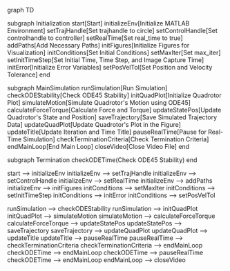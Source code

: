 graph TD

subgraph Initialization
    start[Start]
    initializeEnv[Initialize MATLAB Environment]
    setTrajHandle[Set trajhandle to circle]
    setControlHandle[Set controlhandle to controller]
    setRealTime[Set real_time to true]
    addPaths[Add Necessary Paths]
    initFigures[Initialize Figures for Visualization]
    initConditions[Set Initial Conditions]
    setMaxIter[Set max_iter]
    setInitTimeStep[Set Initial Time, Time Step, and Image Capture Time]
    initError[Initialize Error Variables]
    setPosVelTol[Set Position and Velocity Tolerance]
end

subgraph MainSimulation
    runSimulation[Run Simulation]
    checkODEStability[Check ODE45 Stability]
    initQuadPlot[Initialize Quadrotor Plot]
    simulateMotion[Simulate Quadrotor's Motion using ODE45]
    calculateForceTorque[Calculate Force and Torque]
    updateStatePos[Update Quadrotor's State and Position]
    saveTrajectory[Save Simulated Trajectory Data]
    updateQuadPlot[Update Quadrotor's Plot in the Figure]
    updateTitle[Update Iteration and Time Title]
    pauseRealTime[Pause for Real-Time Simulation]
    checkTerminationCriteria[Check Termination Criteria]
    endMainLoop[End Main Loop]
    closeVideo[Close Video File]
end

subgraph Termination
    checkODETime(Check ODE45 Stability)
end

start --> initializeEnv
initializeEnv --> setTrajHandle
initializeEnv --> setControlHandle
initializeEnv --> setRealTime
initializeEnv --> addPaths
initializeEnv --> initFigures
initConditions --> setMaxIter
initConditions --> setInitTimeStep
initConditions --> initError
initConditions --> setPosVelTol

runSimulation --> checkODEStability
runSimulation --> initQuadPlot
initQuadPlot --> simulateMotion
simulateMotion --> calculateForceTorque
calculateForceTorque --> updateStatePos
updateStatePos --> saveTrajectory
saveTrajectory --> updateQuadPlot
updateQuadPlot --> updateTitle
updateTitle --> pauseRealTime
pauseRealTime --> checkTerminationCriteria
checkTerminationCriteria --> endMainLoop
checkODETime --> endMainLoop
checkODETime --> pauseRealTime
checkODETime --> endMainLoop
endMainLoop --> closeVideo
